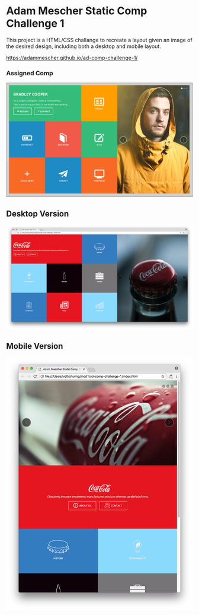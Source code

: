 # Adam Mescher Static Comp Challenge 1

This project is a HTML/CSS challange to recreate a layout given an image of the desired design, including both a desktop and mobile layout. 

https://adammescher.github.io/ad-comp-challenge-1/


### Assigned Comp
![Given Comp](images/etc/static-comp-challenge-1.jpg)

## Desktop Version

![Desktop Version](images/etc/screenshot-desktop.png)

## Mobile Version

![Mobile Version](images/etc/screenshot-mobile.png)
